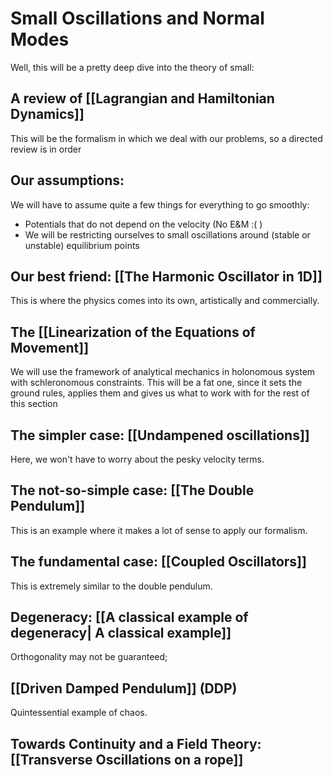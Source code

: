 # Small Oscillations and Normal Modes

Well, this will be a pretty deep dive into the theory of small:

## A review of [[Lagrangian and Hamiltonian Dynamics]]
This will be the formalism in which we deal with our problems, so a directed review is in order

## Our assumptions:
We will have to assume quite a few things for everything to go smoothly:

- Potentials that do not depend on the velocity (No E&M :( )
- We will be restricting ourselves to small oscillations around (stable or unstable) equilibrium points

## Our best friend: [[The Harmonic Oscillator in 1D]]
This is where the physics comes into its own, artistically and commercially.

## The [[Linearization of the Equations of Movement]]

We will use the framework of analytical mechanics in holonomous system with schleronomous constraints. This will be a fat one, since it sets the ground rules, applies them and gives us what to work with for the rest of this section

## The simpler case: [[Undampened oscillations]]
Here, we won't have to worry about the pesky velocity terms.

## The not-so-simple case: [[The Double Pendulum]]
This is an example where it makes a lot of sense to apply our formalism. 

## The fundamental case: [[Coupled Oscillators]]
This is extremely similar to the double pendulum.

## Degeneracy: [[A classical example of degeneracy| A classical example]]
Orthogonality may not be guaranteed;

## [[Driven Damped Pendulum]] (DDP)
Quintessential example of chaos.

## Towards Continuity and a Field Theory: [[Transverse Oscillations on a rope]]